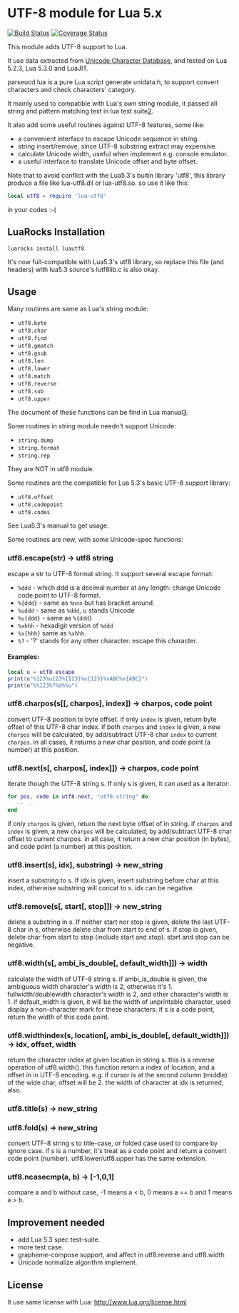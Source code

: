 UTF-8 module for Lua 5.x
========================
[![Build Status](https://travis-ci.org/starwing/luautf8.svg?branch=master)](https://travis-ci.org/starwing/luautf8)
[![Coverage Status](https://coveralls.io/repos/github/starwing/luautf8/badge.svg?branch=master)](https://coveralls.io/github/starwing/luautf8?branch=master)

This module adds UTF-8 support to Lua.

It use data extracted from
[Unicode Character Database](http://www.unicode.org/reports/tr44/),
and tested on Lua 5.2.3, Lua 5.3.0 and LuaJIT.

parseucd.lua is a pure Lua script generate unidata.h, to support convert
characters and check characters' category.

It mainly used to compatible with Lua's own string module, it passed all
string and pattern matching test in lua test suite[2].

It also add some useful routines against UTF-8 features, some like:
- a convenient interface to escape Unicode sequence in string. 
- string insert/remove, since UTF-8 substring extract may expensive.
- calculate Unicode width, useful when implement e.g. console emulator.
- a useful interface to translate Unicode offset and byte offset.

Note that to avoid conflict with the Lua5.3's buitin library 'utf8',
this library produce a file like lua-utf8.dll or lua-utf8.so. so use
it like this:

```lua
local utf8 = require 'lua-utf8'
```

in your codes :-(

[2]: http://www.lua.org/tests/5.2/


LuaRocks Installation
---------------------
`luarocks install luautf8`

It's now full-compatible with Lua5.3's utf8 library, so replace this
file (and headers) with lua5.3 source's lutf8lib.c is also okay.

Usage
-----

Many routines are same as Lua's string module:
- `utf8.byte`
- `utf8.char`
- `utf8.find`
- `utf8.gmatch`
- `utf8.gsub`
- `utf8.len`
- `utf8.lower`
- `utf8.match`
- `utf8.reverse`
- `utf8.sub`
- `utf8.upper`

The document of these functions can be find in Lua manual[3].

[3]: http://www.lua.org/manual/5.2/manual.html#6.4


Some routines in string module needn't support Unicode:
- `string.dump`
- `string.format`
- `string.rep`

They are NOT in utf8 module.

Some routines are the compatible for Lua 5.3's basic UTF-8 support
library:
- `utf8.offset`
- `utf8.codepoint`
- `utf8.codes`

See Lua5.3's manual to get usage.

Some routines are new, with some Unicode-spec functions:

### utf8.escape(str) -> utf8 string
escape a str to UTF-8 format string. It support several escape format:

 * `%ddd` - which ddd is a decimal number at any length:
   change Unicode code point to UTF-8 format.
 * `%{ddd}` - same as `%nnn` but has bracket around.
 * `%uddd` - same as `%ddd`, u stands Unicode
 * `%u{ddd}` - same as `%{ddd}`
 * `%xhhh` - hexadigit version of `%ddd`
 * `%x{hhh}` same as `%xhhh`.
 * `%?` - '?' stands for any other character: escape this character.

#### Examples:
```lua
local u = utf8.escape
print(u"%123%u123%{123}%u{123}%xABC%x{ABC}")
print(u"%%123%?%d%%u")
```

### utf8.charpos(s[[, charpos], index]) -> charpos, code point
convert UTF-8 position to byte offset.
if only `index` is given, return byte offset of this UTF-8 char index.
if both `charpos` and `index` is given, a new `charpos` will be
calculated, by add/subtract UTF-8 char `index` to current `charpos`.
in all cases, it returns a new char position, and code point (a
number) at this position.

### utf8.next(s[, charpos[, index]]) -> charpos, code point
iterate though the UTF-8 string s.
If only s is given, it can used as a iterator:
```lua
for pos, code in utf8.next, "utf8-string" do
   -- ...
end
```
if only `charpos` is given, return the next byte offset of in string.
if `charpos` and `index` is given, a new `charpos` will be calculated, by
add/subtract UTF-8 char offset to current charpos.
in all case, it return a new char position (in bytes), and code point
(a number) at this position.

### utf8.insert(s[, idx], substring) -> new_string
insert a substring to s. If idx is given, insert substring before char at
this index, otherwise substring will concat to s. idx can be negative.


### utf8.remove(s[, start[, stop]]) -> new_string
delete a substring in s. If neither start nor stop is given, delete the
last UTF-8 char in s, otherwise delete char from start to end of s. if
stop is given, delete char from start to stop (include start and stop).
start and stop can be negative.


### utf8.width(s[, ambi_is_double[, default_width]]) -> width
calculate the width of UTF-8 string s. if ambi_is_double is given, the
ambiguous width character's width is 2, otherwise it's 1.
fullwidth/doublewidth character's width is 2, and other character's width
is 1.
if default_width is given, it will be the width of unprintable character,
used display a non-character mark for these characters.
if s is a code point, return the width of this code point.


### utf8.widthindex(s, location[, ambi_is_double[, default_width]]) -> idx, offset, width
return the character index at given location in string s. this is a
reverse operation of utf8.width().
this function return a index of location, and a offset in in UTF-8
encoding. e.g. if cursor is at the second column (middle) of the wide
char, offset will be 2. the width of character at idx is returned, also.


### utf8.title(s) -> new_string
### utf8.fold(s) -> new_string
convert UTF-8 string s to title-case, or folded case used to compare by
ignore case.
if s is a number, it's treat as a code point and return a convert code
point (number). utf8.lower/utf8.upper has the same extension.


### utf8.ncasecmp(a, b) -> [-1,0,1]
compare a and b without case, -1 means a < b, 0 means a == b and 1 means a > b.


Improvement needed
------------------

- add Lua 5.3 spec test-suite.
- more test case.
- grapheme-compose support, and affect in utf8.reverse and utf8.width
- Unicode normalize algorithm implement.


License
-------
It use same license with Lua: http://www.lua.org/license.html
